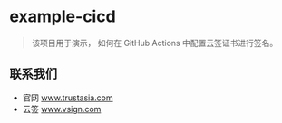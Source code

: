 # example-cicd

> 该项目用于演示， 如何在 GitHub Actions 中配置云签证书进行签名。

## 联系我们
* 官网 www.trustasia.com 
* 云签 www.vsign.com
